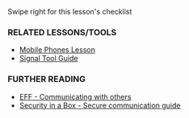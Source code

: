 [Title]: # (What now?)
[Difficulty]: # (Beginner)
[Order]: # (4)

Swipe right for this lesson's checklist

### RELATED LESSONS/TOOLS

*   [Mobile Phones Lesson](umbrella://lesson/mobile-phones)
*   [Signal Tool Guide](umbrella://lesson/signal)

### FURTHER READING

*   [EFF - Communicating with others](https://ssd.eff.org/en/module/communicating-others)
*   [Security in a Box - Secure communication guide](https://securityinabox.org/en/guide/secure-communication)

